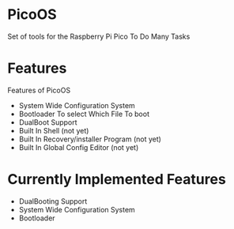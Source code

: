 # PicoOS
 Set of tools for the Raspberry Pi Pico To Do Many Tasks
 
# Features
Features of PicoOS
- System Wide Configuration System
- Bootloader To select Which File To boot
- DualBoot Support
- Built In Shell (not yet)
- Built In Recovery/installer Program (not yet)
- Built In Global Config Editor (not yet)

# Currently Implemented Features 
- DualBooting Support
- System Wide Configuration System
- Bootloader

